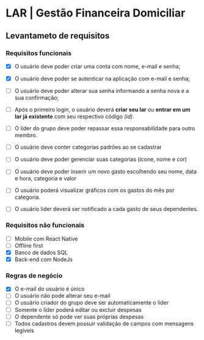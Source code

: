 # LAR | Gestão Financeira Domiciliar

## Levantameto de requisitos

### Requisitos funcionais

- [x] O usuário deve poder criar uma conta com nome, e-mail e senha;
- [x] O usuário deve poder se autenticar na aplicação com e-mail e senha;
- [ ] O usuário deve poder alterar sua senha informando a senha nova e a sua confirmação;

- [ ] Após o primeiro login, o usuário deverá **criar seu lar** ou **entrar em um lar já existente** com seu respectivo código *(id)*.

- [ ] O líder do grupo deve poder repassar essa responsabilidade para outro membro.

- [ ] O usuário deve conter categorias padrões ao se cadastrar

- [ ] O usuário deve poder gerenciar suas categorias (ícone, nome e cor)

- [ ] O usuário deve poder inserir um novo gasto escolhendo seu nome, data e hora, categoria e valor

- [ ] O usuário poderá visualizar gráficos com os gastos do mês por categoria.

- [ ] O usuário líder deverá ser notificado a cada gasto de seus dependentes.

### Requisitos não funcionais

- [ ] Mobile com React Native
- [ ] Offline first
- [x] Banco de dados SQL
- [x] Back-end com NodeJs

### Regras de negócio

- [x] O e-mail do usuário é único
- [ ] O usuário não pode alterar seu e-mail
- [ ] O usuário criador do grupo deve ser automaticamente o líder
- [ ] Somente o líder poderá editar ou excluir despesas
- [ ] O dependente só pode ver suas próprias despesas
- [ ] Todos cadastros devem possuir validação de campos com mensagens legíveis
